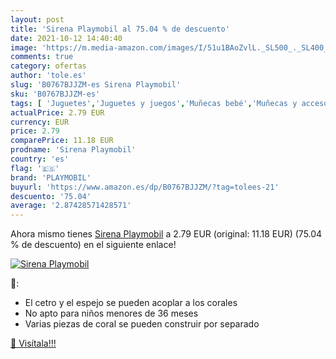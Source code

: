 ```yaml
---
layout: post
title: 'Sirena Playmobil al 75.04 % de descuento'
date: 2021-10-12 14:40:40
image: 'https://m.media-amazon.com/images/I/51u1BAoZvlL._SL500_._SL400_.jpg'
comments: true
category: ofertas
author: 'tole.es'
slug: 'B0767BJJZM-es Sirena Playmobil'
sku: 'B0767BJJZM-es'
tags: [ 'Juguetes','Juguetes y juegos','Muñecas bebé','Muñecas y accesorios','playmobil', ]
actualPrice: 2.79 EUR
currency: EUR
price: 2.79
comparePrice: 11.18 EUR
prodname: 'Sirena Playmobil'
country: 'es'
flag: '🇪🇸'
brand: 'PLAYMOBIL'
buyurl: 'https://www.amazon.es/dp/B0767BJJZM/?tag=tolees-21'
descuento: '75.04'
average: '2.87428571428571'
---
```


Ahora mismo tienes [Sirena Playmobil](https://www.amazon.es/dp/B0767BJJZM/?tag=tolees-21) a 2.79 EUR (original: 11.18 EUR) (75.04 %  de descuento) en el siguiente enlace!

[![Sirena Playmobil](https://m.media-amazon.com/images/I/51u1BAoZvlL._SL500_._SL400_.jpg)](https://www.amazon.es/dp/B0767BJJZM/?tag=tolees-21)

🔎:

- El cetro y el espejo se pueden acoplar a los corales
- No apto para niños menores de 36 meses
- Varias piezas de coral se pueden construir por separado

[🛒 Visítala!!!](https://www.amazon.es/dp/B0767BJJZM/?tag=tolees-21)

